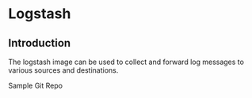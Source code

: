 # Logstash

## Introduction

The logstash image can be used to collect and forward log messages to various sources and destinations.

Sample Git Repo

